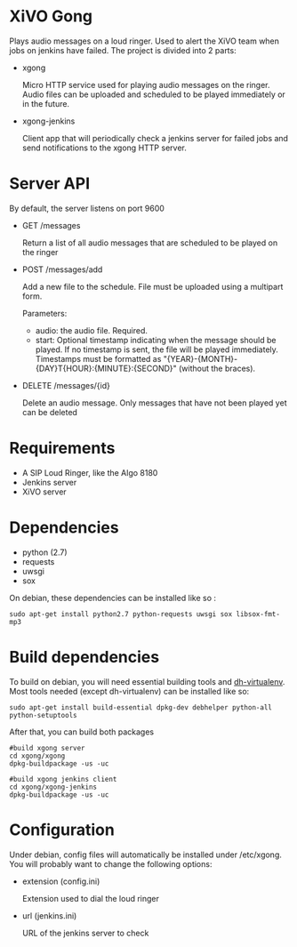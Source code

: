 XiVO Gong
=========

Plays audio messages on a loud ringer. Used to alert the XiVO team when jobs on
jenkins have failed. The project is divided into 2 parts:

 * xgong

    Micro HTTP service used for playing audio messages on the ringer. Audio
    files can be uploaded and scheduled to be played immediately or in the
    future.

 * xgong-jenkins

    Client app that will periodically check a jenkins server for failed jobs
    and send notifications to the xgong HTTP server.

Server API
==========

By default, the server listens on port 9600

 * GET /messages

    Return a list of all audio messages that are scheduled to be played on the ringer

 * POST /messages/add

    Add a new file to the schedule. File must be uploaded using a multipart form.

    Parameters:

    * audio: the audio file. Required.
    * start: Optional timestamp indicating when the message should be played. If no timestamp
      is sent, the file will be played immediately. Timestamps must be formatted as
      "{YEAR}-{MONTH}-{DAY}T{HOUR}:{MINUTE}:{SECOND}" (without the braces).

 * DELETE /messages/{id}

    Delete an audio message. Only messages that have not been played yet can be deleted


Requirements
============

 * A SIP Loud Ringer, like the Algo 8180
 * Jenkins server
 * XiVO server

Dependencies
============

 * python (2.7)
 * requests
 * uwsgi
 * sox

On debian, these dependencies can be installed like so :

    sudo apt-get install python2.7 python-requests uwsgi sox libsox-fmt-mp3


Build dependencies
==================

To build on debian, you will need essential building tools and
[dh-virtualenv](http://dh-virtualenv.readthedocs.org). Most tools needed (except
dh-virtualenv) can be installed like so:

    sudo apt-get install build-essential dpkg-dev debhelper python-all python-setuptools

After that, you can build both packages

    #build xgong server
    cd xgong/xgong
    dpkg-buildpackage -us -uc

    #build xgong jenkins client
    cd xgong/xgong-jenkins
    dpkg-buildpackage -us -uc


Configuration
=============

Under debian, config files will automatically be installed under /etc/xgong.
You will probably want to change the following options:

 * extension (config.ini)

    Extension used to dial the loud ringer

 * url (jenkins.ini)

    URL of the jenkins server to check

